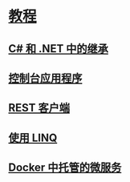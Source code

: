 # [教程](index.md)
<!--## [🔧 Using C# Interactive to explore and experiment](exploring-with-csharp-interactive.md)-->
<!--## [🔧 Creating portable libraries](creating-portable-libraries.md)-->
<!--## [🔧 Asynchronous UI programming](asynchronous-ui-programming.md)-->
<!--## [🔧 Asynchronous server programming](asynchronous-server-programming.md)-->
<!--## [🔧 Concurrent programming](concurrent-programming.md)-->
## [C# 和 .NET 中的继承](inheritance.md)
## [控制台应用程序](console-teleprompter.md)
## [REST 客户端](console-webapiclient.md)
## [使用 LINQ](working-with-linq.md)
## [Docker 中托管的微服务](microservices.md)
   